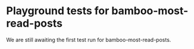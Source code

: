 # Playground tests for bamboo-most-read-posts
We are still awaiting the first test run for bamboo-most-read-posts.
